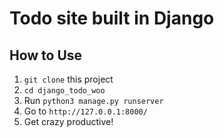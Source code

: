 # Todo site built in Django
<!-- 
Just a silly portfolio site built as a way to practice Django! -->

<!-- ![Home Page](media/portfolio/images/home_page_1.png)
![Home Page 2](media/portfolio/images/home_page_2.png)
![All Posts](media/portfolio/images/blog_1.png)
![Specific Post](media/portfolio/images/blog_2.png) -->

## How to Use

1) ```git clone``` this project
2) ```cd django_todo_woo```
3) Run ```python3 manage.py runserver```
4) Go to ```http://127.0.0.1:8000/```
5) Get crazy productive!
